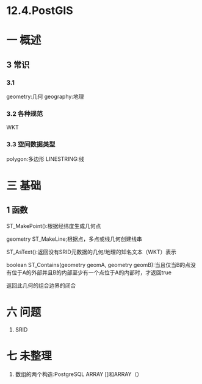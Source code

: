 # 12.4.PostGIS

# 一 概述

## 3 常识
### 3.1  
geometry:几何
geography:地理

### 3.2 各种规范
WKT

### 3.3 空间数据类型
polygon:多边形
LINESTRING:线

# 三 基础
## 1 函数
ST_MakePoint():根据经纬度生成几何点

geometry ST_MakeLine;根据点，多点或线几何创建线串

ST_AsText():返回没有SRID元数据的几何/地理的知名文本（WKT）表示

boolean ST_Contains(geometry geomA, geometry geomB):当且仅当B的点没有位于A的外部并且B的内部至少有一个点位于A的内部时，才返回true

返回此几何的组合边界的闭合

# 六 问题
1. SRID

# 七 未整理
1. 数组的两个构造:PostgreSQL ARRAY []和ARRAY（）